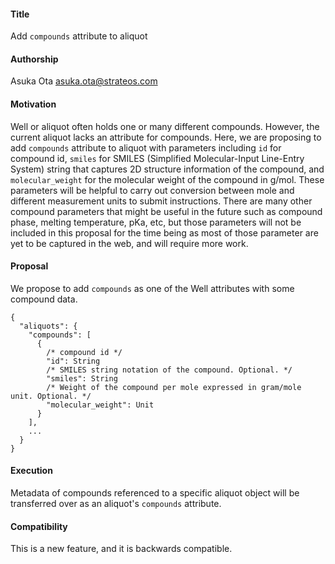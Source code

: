 #### **Title**
Add `compounds` attribute to aliquot

#### **Authorship**
Asuka Ota <asuka.ota@strateos.com>

#### **Motivation**
Well or aliquot often holds one or many different compounds. However, the current aliquot lacks an attribute for
compounds. Here, we are proposing to add `compounds` attribute to aliquot with parameters including `id` for compound
id, `smiles` for SMILES (Simplified Molecular-Input Line-Entry System) string that captures 2D structure information
of the compound, and `molecular_weight` for the molecular weight of the compound in g/mol. These parameters will be
helpful to carry out conversion between mole and different measurement units to submit instructions. There are many
other compound parameters that might be useful in the future such as compound phase, melting temperature, pKa, etc,
but those parameters will not be included in this proposal for the time being as most of those parameter are yet to
be captured in the web, and will require more work.

#### **Proposal**
We propose to add `compounds` as one of the Well attributes with some compound data.

```
{
  "aliquots": {
    "compounds": [
      {
        /* compound id */
        "id": String
        /* SMILES string notation of the compound. Optional. */
        "smiles": String
        /* Weight of the compound per mole expressed in gram/mole unit. Optional. */
        "molecular_weight": Unit
      }
    ],
    ...
  }
}

```
#### **Execution**
Metadata of compounds referenced to a specific aliquot object will be transferred over as an aliquot's
`compounds` attribute.

#### **Compatibility**
This is a new feature, and it is backwards compatible.